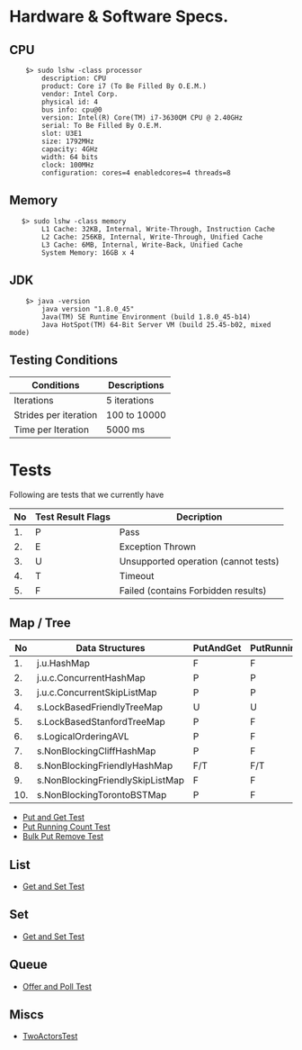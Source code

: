 # Hardware & Software Specs.

## CPU
```
    $> sudo lshw -class processor
        description: CPU
        product: Core i7 (To Be Filled By O.E.M.)
        vendor: Intel Corp.
        physical id: 4
        bus info: cpu@0
        version: Intel(R) Core(TM) i7-3630QM CPU @ 2.40GHz
        serial: To Be Filled By O.E.M.
        slot: U3E1
        size: 1792MHz
        capacity: 4GHz
        width: 64 bits
        clock: 100MHz
        configuration: cores=4 enabledcores=4 threads=8
```

## Memory
```
   $> sudo lshw -class memory
        L1 Cache: 32KB, Internal, Write-Through, Instruction Cache
        L2 Cache: 256KB, Internal, Write-Through, Unified Cache
        L3 Cache: 6MB, Internal, Write-Back, Unified Cache
        System Memory: 16GB x 4
```


## JDK
```
    $> java -version
        java version "1.8.0_45"
        Java(TM) SE Runtime Environment (build 1.8.0_45-b14)
        Java HotSpot(TM) 64-Bit Server VM (build 25.45-b02, mixed mode)
```

## Testing Conditions
Conditions                        | Descriptions
--------------------------------- | -------------
Iterations                        |  5 iterations
Strides per iteration             |  100 to 10000
Time per Iteration                |  5000 ms

# Tests
Following are tests that we currently have 

No   | Test Result Flags    |   Decription 
---- | -------------------- | -----------------------------------------------
1.   |    P                 |   Pass
2.   |    E                 |   Exception Thrown
3.   |    U                 |   Unsupported operation (cannot tests)
4.   |    T                 |   Timeout
5.   |    F                 |   Failed (contains Forbidden results)


## Map / Tree

No    | Data Structures                          |  PutAndGet  |  PutRunningCount  |  BulkPutRemove 
----- | ---------------------------------------- | ----------- | ----------------- | ---------------
1.    | j.u.HashMap                              |    F        |    F              |    F/T
2.    | j.u.c.ConcurrentHashMap                  |    P        |    P              |    P
3.    | j.u.c.ConcurrentSkipListMap              |    P        |    P              |    P
4.    | s.LockBasedFriendlyTreeMap               |    U        |    U              |    U
5.    | s.LockBasedStanfordTreeMap               |    P        |    F              |    P
6.    | s.LogicalOrderingAVL                     |    P        |    F              |    P
7.    | s.NonBlockingCliffHashMap                |    P        |    F              |    P
8.    | s.NonBlockingFriendlyHashMap             |    F/T      |    F/T            |    T
9.    | s.NonBlockingFriendlySkipListMap         |    F        |    F              |    F/T
10.   | s.NonBlockingTorontoBSTMap               |    P        |    F              |    T

- [Put and Get Test](results/map/PutAndGet_Test.md)
- [Put Running Count Test](results/map/PutRunningCount_Test.md)
- [Bulk Put Remove Test](results/map/BulkPutRemove_Test.md)

## List
- [Get and Set Test](results/list/GetAndSet_Test.md)

## Set
- [Get and Set Test](results/set/GetAndSet_Test.md)

## Queue
- [Offer and Poll Test](results/queue/OfferAndPoll_Test.md)

## Miscs
- [TwoActorsTest](results/misc/Actors_TwoRunning_Test.md)


